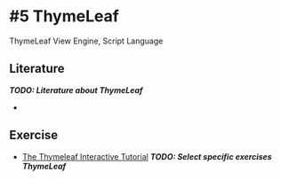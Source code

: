 # #5 ThymeLeaf
ThymeLeaf View Engine, Script Language

## Literature
_**TODO: Literature about ThymeLeaf**_
* []()
## Exercise
* [The Thymeleaf Interactive Tutorial](http://itutorial.thymeleaf.org/)
_**TODO: Select specific exercises ThymeLeaf**_

